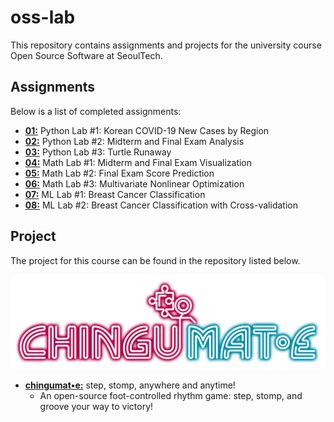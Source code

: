 # oss-lab
This repository contains assignments and projects for the university course Open Source Software at SeoulTech.

## Assignments
Below is a list of completed assignments:

- [**01:**](https://github.com/swimmingbrain/oss-lab/tree/main/01-lab) Python Lab #1: Korean COVID-19 New Cases by Region
- [**02:**](https://github.com/swimmingbrain/oss-lab/tree/main/02-lab) Python Lab #2: Midterm and Final Exam Analysis
- [**03:**](https://github.com/swimmingbrain/oss-lab/tree/main/03-lab) Python Lab #3: Turtle Runaway
- [**04:**](https://github.com/swimmingbrain/oss-lab/tree/main/04-lab) Math Lab #1: Midterm and Final Exam Visualization
- [**05:**](https://github.com/swimmingbrain/oss-lab/tree/main/05-lab) Math Lab #2: Final Exam Score Prediction
- [**06:**](https://github.com/swimmingbrain/oss-lab/tree/main/06-lab) Math Lab #3: Multivariate Nonlinear Optimization
- [**07:**](https://github.com/swimmingbrain/oss-lab/tree/main/07-lab) ML Lab #1: Breast Cancer Classification
- [**08:**](https://github.com/swimmingbrain/oss-lab/tree/main/08-lab) ML Lab #2: Breast Cancer Classification with Cross-validation

## Project
The project for this course can be found in the repository listed below.

![ChinguMate Logo](https://github.com/swimmingbrain/chingumat-e/blob/main/assets/logo/logo-neon.png)
- [**chingumat•e:**](https://github.com/swimmingbrain/chingumat-e) step, stomp, anywhere and anytime!
  - An open-source foot-controlled rhythm game: step, stomp, and groove your way to victory!
